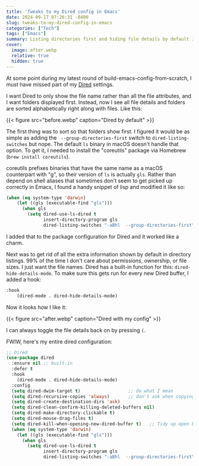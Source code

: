 ```yaml
---
title: 'Tweaks to my Dired config in Emacs'
date: 2024-09-17 07:26:31 -0400
slug: tweaks-to-my-dired-config-in-emacs
categories: ["Tech"]
tags: ["Emacs"]
summary: Listing directories first and hiding file details by default in Dired
cover:
  image: after.webp
  relative: true
  hidden: true
---
```


At some point during my latest round of build-emacs-config-from-scratch, I must have missed part of my [Dired](https://www.gnu.org/software/emacs/manual/html_node/emacs/Dired.html) settings.

I want Dired to only show the file name rather than all the file attributes, and I want folders displayed first. Instead, now I see all file details and folders are sorted alphabetically right along with files. Like this:

{{< figure src="before.webp" caption="Dired by default" >}}

The first thing was to sort so that folders show first. I figured it would be as simple as adding the ` --group-directories-first` switch to `dired-listing-switches` but nope. The default `ls` binary in macOS doesn't handle that option. To get it, I needed to install the "coreutils" package via Homebrew (`brew install coreutils`).

coreutils prefixes binaries that have the same name as a macOS counterpart with "g", so their version of `ls` is actually `gls`. Rather than depend on shell aliases that sometimes don't seem to get picked up correctly in Emacs, I found a handy snippet of lisp and modified it like so:

```lisp
(when (eq system-type 'darwin)
    (let ((gls (executable-find "gls")))
      (when gls
        (setq dired-use-ls-dired t
              insert-directory-program gls
              dired-listing-switches "-aBhl  --group-directories-first"))))
```

I added that to the package configuration for Dired and it worked like a charm.

Next was to get rid of all the extra information shown by default in directory listings. 99% of the time I don't care about permissions, ownership, or file sizes. I just want the file names. Dired has a built-in function for this: `dired-hide-details-mode`. To make sure this gets run for every new Dired buffer, I added a hook:

```lisp
:hook
    (dired-mode . dired-hide-details-mode)
```

Now it looks how I like it:

{{< figure src="after.webp" caption="Dired with my config" >}}

I can always toggle the file details back on by pressing `(`.

FWIW, here's my entire dired configuration:

```lisp
;; Dired
(use-package dired
  :ensure nil ;; built-in
  :defer t
  :hook
    (dired-mode . dired-hide-details-mode)
  :config
  (setq dired-dwim-target t)                  ;; do what I mean
  (setq dired-recursive-copies 'always)       ;; don't ask when copying directories
  (setq dired-create-destination-dirs 'ask)   
  (setq dired-clean-confirm-killing-deleted-buffers nil)
  (setq dired-make-directory-clickable t)
  (setq dired-mouse-drag-files t)
  (setq dired-kill-when-opening-new-dired-buffer t)   ;; Tidy up open buffers by default
  (when (eq system-type 'darwin)
    (let ((gls (executable-find "gls")))
      (when gls
        (setq dired-use-ls-dired t
              insert-directory-program gls
              dired-listing-switches "-aBhl  --group-directories-first")))))
```





